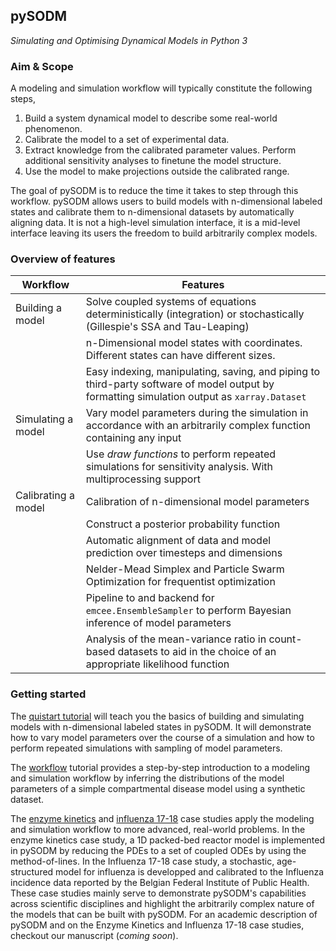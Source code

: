 ## pySODM

*Simulating and Optimising Dynamical Models in Python 3*

### Aim & Scope

A modeling and simulation workflow will typically constitute the following steps,
1. Build a system dynamical model to describe some real-world phenomenon.
2. Calibrate the model to a set of experimental data.
3. Extract knowledge from the calibrated parameter values. Perform additional sensitivity analyses to finetune the model structure.
4. Use the model to make projections outside the calibrated range.

The goal of pySODM is to reduce the time it takes to step through this workflow. pySODM allows users to build models with n-dimensional labeled states and calibrate them to n-dimensional datasets by automatically aligning data. It is not a high-level simulation interface, it is a mid-level interface leaving its users the freedom to build arbitrarily complex models. 

### Overview of features

| Workflow                     | Features                                                                                                                        |
|------------------------------|---------------------------------------------------------------------------------------------------------------------------------|
| Building a model     | Solve coupled systems of equations deterministically (integration) or stochastically (Gillespie's SSA and Tau-Leaping)                  |
|                              | n-Dimensional model states with coordinates. Different states can have different sizes.                                         |
|                              | Easy indexing, manipulating, saving, and piping to third-party software of model output by formatting simulation output as `xarray.Dataset` |
| Simulating a model   | Vary model parameters during the simulation in accordance with an arbitrarily complex function containing any input                     |
|                              | Use *draw functions* to perform repeated simulations for sensitivity analysis. With multiprocessing support                     |
| Calibrating a model  | Calibration of n-dimensional model parameters                                                                                           |
|                              | Construct a posterior probability function                                                                                      |
|                              | Automatic alignment of data and model prediction over timesteps and dimensions                                                  |
|                              | Nelder-Mead Simplex and Particle Swarm Optimization for frequentist optimization                                                |
|                              | Pipeline to and backend for `emcee.EnsembleSampler` to perform Bayesian inference of model parameters                           |
|                              | Analysis of the mean-variance ratio in count-based datasets to aid in the choice of an appropriate likelihood function          |

### Getting started

The [quistart tutorial](quickstart.md) will teach you the basics of building and simulating models with n-dimensional labeled states in pySODM. It will demonstrate how to vary model parameters over the course of a simulation and how to perform repeated simulations with sampling of model parameters.

The [workflow](worfklow.md) tutorial provides a step-by-step introduction to a modeling and simulation workflow by inferring the distributions of the model parameters of a simple compartmental disease model using a synthetic dataset. 

The [enzyme kinetics](enzyme_kinetics.md) and [influenza 17-18](influenza_1718.md) case studies apply the modeling and simulation workflow to more advanced, real-world problems. In the enzyme kinetics case study, a 1D packed-bed reactor model is implemented in pySODM by reducing the PDEs to a set of coupled ODEs by using the method-of-lines. In the Influenza 17-18 case study, a stochastic, age-structured model for influenza is developped and calibrated to the Influenza incidence data reported by the Belgian Federal Institute of Public Health. These case studies mainly serve to demonstrate pySODM's capabilities across scientific disciplines and highlight the arbitrarily complex nature of the models that can be built with pySODM. For an academic description of pySODM and on the Enzyme Kinetics and Influenza 17-18 case studies, checkout our manuscript (*coming soon*).
